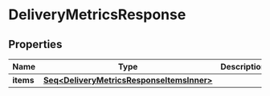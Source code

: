 

# DeliveryMetricsResponse


## Properties

Name | Type | Description | Notes
------------ | ------------- | ------------- | -------------
**items** | [**Seq&lt;DeliveryMetricsResponseItemsInner&gt;**](DeliveryMetricsResponseItemsInner.md) |  |  [optional]



